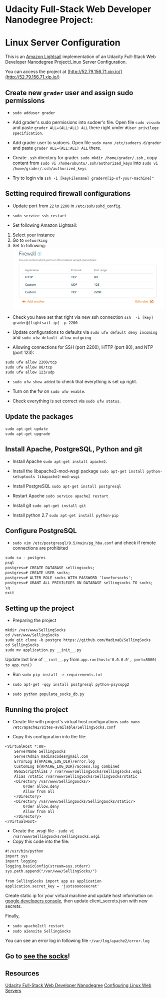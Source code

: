 
#  Udacity Full-Stack Web Developer Nanodegree Project: 
#  Linux Server Configuration

This is an [Amazon Lightsail](https://lightsail.aws.amazon.com) implementation of an Udacity Full-Stack Web Developer Nanodegree Project:Linux Server Configuration.

You can access the project at [http://52.79.156.71.xip.io/](http://52.79.156.71.xip.io/)


## Create new `grader` user and assign sudo permissions

*  ```sudo adduser grader```

* Add grader's sudo permissions into sudoer's file. Open  file `sudo visudo` and paste `grader ALL=(ALL:ALL) ALL` there right under `#User privilege specification`.

*  Add grader user to sudoers. Open  file `sudo nano /etc/sudoers.d/grader` and paste `grader ALL=(ALL:ALL) ALL` there.

*  Create `.ssh` directory for grader. `sudo mkdir /home/grader/.ssh` , copy content from `sudo vi /home/ubuntu/.ssh/authorized_keys` into `sudo vi /home/grader/.ssh/authorized_keys`

* Try to login via `ssh -i [keyFilename] grader@[ip-of-your-machine]"`


## Setting required firewall configurations

* Update port from `22` to `2200` in `/etc/ssh/sshd_config`.

* `sudo service ssh restart`

* Set following Amazon Lightsail:
1. Select your instance
2. Go to  `networking`
3. Set to following:
![ ](demo/demo.png)

* Check you have set that right via new ssh connection `ssh  -i [key]  grader@[lightsail-ip] -p 2200`

* Update configurations to defaults via `sudo ufw default deny incoming`  and `sudo ufw default allow outgoing`

* Allowing connections for SSH (port 2200), HTTP (port 80), and NTP (port 123):
```
sudo ufw allow 2200/tcp
sudo ufw allow 80/tcp 
sudo ufw allow 123/udp
```
* `sudo ufw show added` to check that everything is set up right.

* Turn on the fw on `sudo ufw enable`.

* Check everything is set correct via `sudo ufw status`.


## Update the packages

```
sudo apt-get update
sudo apt-get upgrade
```

## Install Apache, PostgreSQL, Python and git

* Install Apache `sudo apt-get install apache2`.

* Install the libapache2-mod-wsgi package  `sudo apt-get install python-setuptools libapache2-mod-wsgi`

* Install PostgreSQL  `sudo apt-get install postgresql`

* Restart Apache `sudo service apache2 restart`

* Install git `sudo apt-get install git`

* Install python 2.7 `sudo apt-get install python-pip `


## Configure PostgreSQL


*  `sudo vim /etc/postgresql/9.5/main/pg_hba.conf` and  check if remote connections are prohibited

```
sudo su - postgres 
psql
postgres=# CREATE DATABASE sellingsocks;
postgres=# CREATE USER socks;
postgres=# ALTER ROLE socks WITH PASSWORD 'loveforsocks';
postgres=# GRANT ALL PRIVILEGES ON DATABASE sellingsocks TO socks;
\q
exit
```

## Setting up the project

* Preparing the project
```
mkdir /var/www/SellingSocks
cd /var/www/SellingSocks
sudo git clone -b postgre https://github.com/MadinaB/SellingSocks
cd SellingSocks
sudo mv application.py __init__.py
```
Update last line of  `__init__.py` from `app.run(host='0.0.0.0', port=8000) to app.run()`

* Run `sudo pip install -r requirements.txt`

* `sudo apt-get -qqy install postgresql python-psycopg2`

* `sudo python populate_socks_db.py`


## Running the project

* Create file with project's virtual host configurations `sudo nano /etc/apache2/sites-available/SellingSocks.conf`

* Copy this configuration into the file:
```
<VirtualHost *:80>
    ServerName SellingSocks
    ServerAdmin madinacodes@gmail.com
    ErrorLog ${APACHE_LOG_DIR}/error.log
    CustomLog ${APACHE_LOG_DIR}/access.log combined
    WSGIScriptAlias / /var/www/SellingSocks/sellingsocks.wsgi
    Alias /static /var/www/SellingSocks/SellingSocks/static
    <Directory /var/www/SellingSocks/>
        Order allow,deny
        Allow from all
    </Directory>
    <Directory /var/www/SellingSocks/SellingSocks/static/>
        Order allow,deny
        Allow from all
    </Directory>
</VirtualHost>
```

* Create the .wsgi file - `sudo vi /var/www/SellingSocks/sellingsocks.wsgi`
* Copy this code into the file:
```
#!/usr/bin/python
import sys
import logging
logging.basicConfig(stream=sys.stderr)
sys.path.append("/var/www/SellingSocks/")

from SellingSocks import app as application
application.secret_key = 'justsoooosecret'
```

Create static ip for your virtual machine and update host information on [google developers console](https://console.developers.google.com/apis/credentials/oauthclient/), then update client_secrets.json with new secrets.


Finally,

* `sudo apache2ctl restart`
* `sudo a2ensite SellingSocks`

You can see an error log in following file -`/var/log/apache2/error.log`




## Go to [see the socks](http://52.79.156.71.xip.io/)!



## Resources

[Udacity Full-Stack Web Developer Nanodegree](https://classroom.udacity.com/nanodegrees/nd004)
[Configuring Linux Web Servers](https://classroom.udacity.com/courses/ud299)

